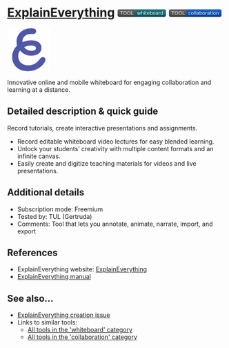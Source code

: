 # [ExplainEverything](https://explaineverything.com/)  [<img src="images/whiteboard.png" align="bottom">](https://github.com/e-CLOSE/Toolbox/issues?q=label%3A01_TOOL+label%3Awhiteboard) [<img src="images/collaboration.png" align="bottom">](https://github.com/e-CLOSE/Toolbox/issues?q=label%3A01_TOOL+label%3Acollaboration)

[<img src="images/explain-everything.png" align="bottom" height="100" alt="explain-everything Logo">](https://explaineverything.com/)

Innovative online and mobile whiteboard for engaging collaboration and learning at a distance.


## Detailed description & quick guide

Record tutorials, create interactive presentations and assignments.

- Record editable whiteboard video lectures for easy blended learning.
- Unlock your students’ creativity with multiple content formats and an infinite canvas.
- Easily create and digitize teaching materials for videos and live presentations.

## Additional details

- Subscription mode: Freemium
- Tested by: TUL (Gertruda)
- Comments: Tool that lets you annotate, animate, narrate, import, and export


## References

- ExplainEverything website: [ExplainEverything](https://explaineverything.com/)
- [ExplainEverything manual](https://explaineverything.com/brand-new-multi-touch-explain-everything-user-manual/)


## See also...

- [ExplainEverything creation issue](https://github.com/e-CLOSE/Toolbox/issues/110)
- Links to similar tools:
  - [All tools in the 'whiteboard' category](https://github.com/e-CLOSE/Toolbox/issues?q=label%3A01_TOOL+label%3Awhiteboard)
  - [All tools in the 'collaboration' category](https://github.com/e-CLOSE/Toolbox/issues?q=label%3A01_TOOL+label%3Acollaboration)
